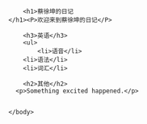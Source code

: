 <!DOCTYPE html>
<html>
    <head>
        <meta charset="utf-8">
        <title>Project: Blog</title>
    </head>
    <body>
        
        <h1>蔡徐坤的日记
    </h1><P>欢迎来到蔡徐坤的日记</P>

        <h3>英语</h3>
        <ul>
            <li>语音</li>
        <li>语法</li>
        <li>词汇</li>
</ul>
        
        <h2>其他</h2>
      <p>Something excited happened.</p>
        
        
    </body>
</html>
